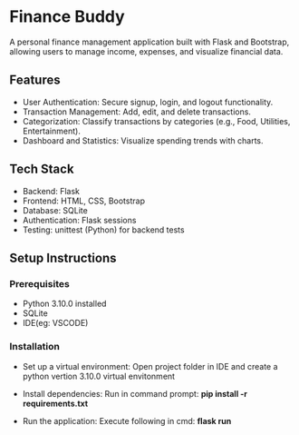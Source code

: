 
# Finance Buddy

A personal finance management application built with Flask and Bootstrap, allowing users to manage income, expenses, and visualize financial data. 







## Features
* User Authentication: Secure signup, login, and logout functionality.
* Transaction Management: Add, edit, and delete transactions.
* Categorization: Classify transactions by categories (e.g., Food, Utilities, Entertainment).
* Dashboard and Statistics: Visualize spending trends with charts.

## Tech Stack
* Backend: Flask
* Frontend: HTML, CSS, Bootstrap
* Database: SQLite
* Authentication: Flask sessions
* Testing: unittest (Python) for backend tests


## Setup Instructions
### Prerequisites
* Python 3.10.0 installed
* SQLite 
* IDE(eg: VSCODE)
### Installation
* Set up a virtual environment: Open project folder in IDE and create a python vertion 3.10.0 virtual envitonment 

* Install dependencies: Run in command prompt: **pip install -r requirements.txt**

* Run the application: Execute following in cmd: **flask run**
